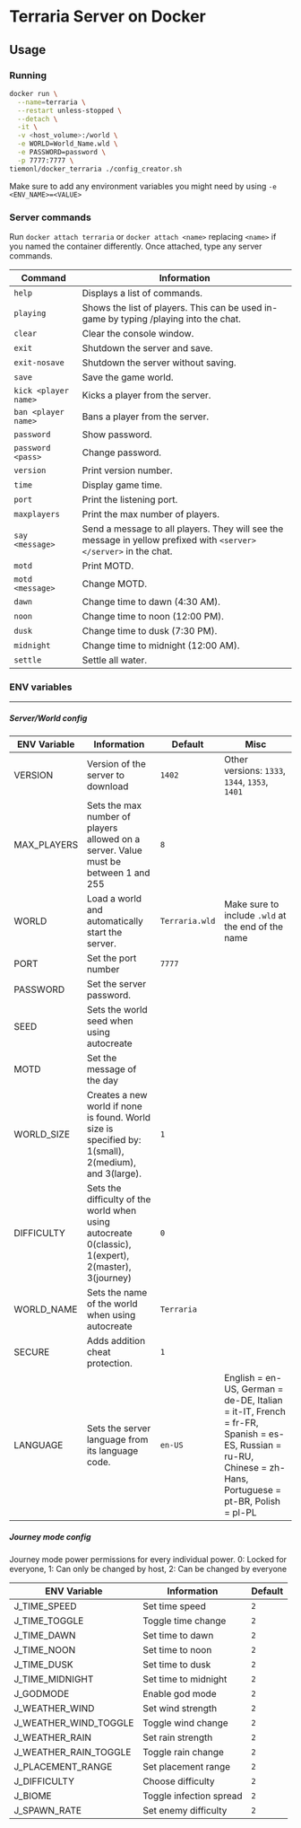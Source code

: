 # Terraria Server on Docker

## Usage

### Running

```bash
docker run \
  --name=terraria \
  --restart unless-stopped \
  --detach \
  -it \
  -v <host_volume>:/world \
  -e WORLD=World_Name.wld \
  -e PASSWORD=password \
  -p 7777:7777 \
tiemonl/docker_terraria ./config_creator.sh
```

Make sure to add any environment variables you might need by using `-e <ENV_NAME>=<VALUE>`

### Server commands

Run `docker attach terraria` or `docker attach <name>` replacing `<name>` if you named the container differently. Once attached, type any server commands.
  
| Command | Information |
| ------- | ----------- |
| `help` | Displays a list of commands. |
| `playing` | Shows the list of players. This can be used in-game by typing /playing into the chat. |
| `clear` | Clear the console window. |
| `exit` | Shutdown the server and save. |
| `exit-nosave` | Shutdown the server without saving. |
| `save` | Save the game world. |
| `kick <player name>` | Kicks a player from the server. |
| `ban <player name>`| Bans a player from the server. |
| `password` | Show password. |
| `password <pass>` | Change password. |
| `version` | Print version number. |
| `time` | Display game time. |
| `port` | Print the listening port. |
| `maxplayers` | Print the max number of players. |
| `say <message>` | Send a message to all players. They will see the message in yellow prefixed with `<server></server>` in the chat. |
| `motd` | Print MOTD. |
| `motd <message>` | Change MOTD. |
| `dawn` | Change time to dawn (4:30 AM). |
| `noon` | Change time to noon (12:00 PM). |
| `dusk` | Change time to dusk (7:30 PM). |
| `midnight` | Change time to midnight (12:00 AM). |
| `settle` | Settle all water. |

### ENV variables
------

##### Server/World config

| ENV Variable | Information | Default | Misc |
| ------------ | ----------- | ------- | ---- |
| VERSION | Version of the server to download | `1402` | Other versions: `1333`, `1344`, `1353`, `1401` |
| MAX_PLAYERS | Sets the max number of players allowed on a server.  Value must be between 1 and 255 | `8` | |
| WORLD | Load a world and automatically start the server. | `Terraria.wld` | Make sure to include `.wld` at the end of the name |
| PORT | Set the port number | `7777` | |
| PASSWORD | Set the server password. |  | |
| SEED | Sets the world seed when using autocreate |  | |
| MOTD | Set the message of the day |  | |
| WORLD_SIZE | Creates a new world if none is found. World size is specified by: 1(small), 2(medium), and 3(large). | `1` | |
| DIFFICULTY | Sets the difficulty of the world when using autocreate 0(classic), 1(expert), 2(master), 3(journey) | `0` | |
| WORLD_NAME | Sets the name of the world when using autocreate | `Terraria` | |
| SECURE | Adds addition cheat protection. | `1` | |
| LANGUAGE | Sets the server language from its language code.  | `en-US` | English = en-US, German = de-DE, Italian = it-IT, French = fr-FR, Spanish = es-ES, Russian = ru-RU, Chinese = zh-Hans, Portuguese = pt-BR, Polish = pl-PL |

##### Journey mode config

Journey mode power permissions for every individual power. 0: Locked for everyone, 1: Can only be changed by host, 2: Can be changed by everyone

| ENV Variable | Information | Default |
| ------------ | ----------- | ------- |
| J_TIME_SPEED | Set time speed | `2` |
| J_TIME_TOGGLE | Toggle time change | `2` |
| J_TIME_DAWN | Set time to dawn | `2` |
| J_TIME_NOON | Set time to noon | `2` |
| J_TIME_DUSK | Set time to dusk | `2` |
| J_TIME_MIDNIGHT | Set time to midnight | `2` |
| J_GODMODE| Enable god mode | `2` |
| J_WEATHER_WIND | Set wind strength | `2` |
| J_WEATHER_WIND_TOGGLE | Toggle wind change | `2` |
| J_WEATHER_RAIN | Set rain strength | `2` |
| J_WEATHER_RAIN_TOGGLE | Toggle rain change | `2` |
| J_PLACEMENT_RANGE | Set placement range | `2` |
| J_DIFFICULTY | Choose difficulty | `2` |
| J_BIOME | Toggle infection spread | `2` |
| J_SPAWN_RATE | Set enemy difficulty | `2` |